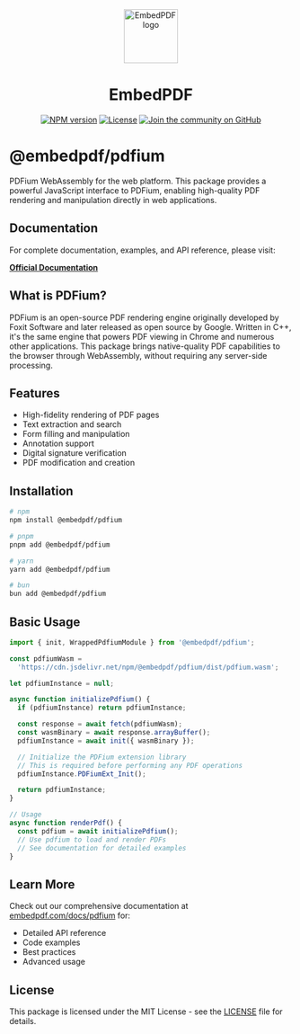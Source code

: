 <div align="center">
  <a href="https://wwww.embedpdf.com">
    <img alt="EmbedPDF logo" src="https://www.embedpdf.com/logo-192.png" height="96">
  </a>
  <h1>EmbedPDF</h1>

<a href="https://www.npmjs.com/package/@embedpdf/pdfium"><img alt="NPM version" src="https://img.shields.io/npm/v/@embedpdf/pdfium.svg?style=for-the-badge&labelColor=000000"></a>
<a href="https://github.com/embedpdf/embed-pdf-viewer/blob/main/packages/pdfium/LICENSE"><img alt="License" src="https://img.shields.io/npm/l/@embedpdf/pdfium.svg?style=for-the-badge&labelColor=000000"></a>
<a href="https://github.com/embedpdf/embed-pdf-viewer/discussions"><img alt="Join the community on GitHub" src="https://img.shields.io/badge/Join%20the%20community-blueviolet.svg?style=for-the-badge&labelColor=000000"></a>

</div>

# @embedpdf/pdfium

PDFium WebAssembly for the web platform. This package provides a powerful JavaScript interface to PDFium, enabling high-quality PDF rendering and manipulation directly in web applications.

## Documentation

For complete documentation, examples, and API reference, please visit:

**[Official Documentation](https://www.embedpdf.com/docs/pdfium/introduction)**

## What is PDFium?

PDFium is an open-source PDF rendering engine originally developed by Foxit Software and later released as open source by Google. Written in C++, it's the same engine that powers PDF viewing in Chrome and numerous other applications. This package brings native-quality PDF capabilities to the browser through WebAssembly, without requiring any server-side processing.

## Features

- High-fidelity rendering of PDF pages
- Text extraction and search
- Form filling and manipulation
- Annotation support
- Digital signature verification
- PDF modification and creation

## Installation

```bash
# npm
npm install @embedpdf/pdfium

# pnpm
pnpm add @embedpdf/pdfium

# yarn
yarn add @embedpdf/pdfium

# bun
bun add @embedpdf/pdfium
```

## Basic Usage

```javascript
import { init, WrappedPdfiumModule } from '@embedpdf/pdfium';

const pdfiumWasm =
  'https://cdn.jsdelivr.net/npm/@embedpdf/pdfium/dist/pdfium.wasm';

let pdfiumInstance = null;

async function initializePdfium() {
  if (pdfiumInstance) return pdfiumInstance;

  const response = await fetch(pdfiumWasm);
  const wasmBinary = await response.arrayBuffer();
  pdfiumInstance = await init({ wasmBinary });

  // Initialize the PDFium extension library
  // This is required before performing any PDF operations
  pdfiumInstance.PDFiumExt_Init();

  return pdfiumInstance;
}

// Usage
async function renderPdf() {
  const pdfium = await initializePdfium();
  // Use pdfium to load and render PDFs
  // See documentation for detailed examples
}
```

## Learn More

Check out our comprehensive documentation at [embedpdf.com/docs/pdfium](https://www.embedpdf.com/docs/pdfium/introduction) for:

- Detailed API reference
- Code examples
- Best practices
- Advanced usage

## License

This package is licensed under the MIT License - see the [LICENSE](LICENSE) file for details.

